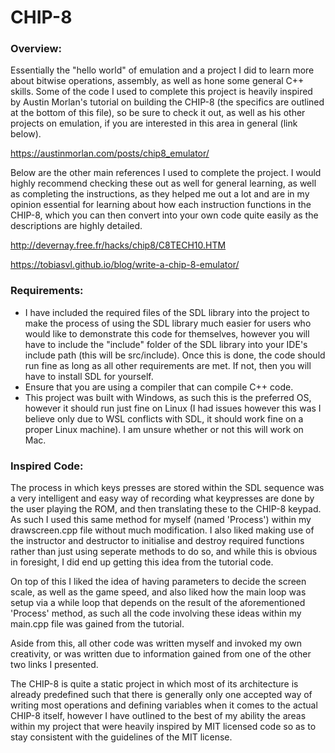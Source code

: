 # CHIP-8
### Overview:
Essentially the "hello world" of emulation and a project I did to learn more about bitwise operations, assembly, as well as hone some general C++ skills. Some of the code I used to complete this project is heavily inspired by Austin Morlan's tutorial on building the CHIP-8 (the specifics are outlined at the bottom of this file), so be sure to check it out, as well as his other projects on emulation, if you are interested in this area in general (link below).

https://austinmorlan.com/posts/chip8_emulator/

Below are the other main references I used to complete the project. I would highly recommend checking these out as well for general learning, as well as completing the instructions, as they helped me out a lot and are in my opinion essential for learning about how each instruction functions in the CHIP-8, which you can then convert into your own code quite easily as the descriptions are highly detailed.

http://devernay.free.fr/hacks/chip8/C8TECH10.HTM

https://tobiasvl.github.io/blog/write-a-chip-8-emulator/

### Requirements:
- I have included the required files of the SDL library into the project to make the process of using the SDL library much easier for users who would like to demonstrate this code for themselves, however you will have to include the "include" folder of the SDL library into your IDE's include path (this will be src/include). Once this is done, the code should run fine as long as all other requirements are met. If not, then you will have to install SDL for yourself.
- Ensure that you are using a compiler that can compile C++ code.
- This project was built with Windows, as such this is the preferred OS, however it should run just fine on Linux (I had issues however this was I believe only due to WSL conflicts with SDL, it should work fine on a proper Linux machine). I am unsure whether or not this will work on Mac.

### Inspired Code:
The process in which keys presses are stored within the SDL sequence was a very intelligent and easy way of recording what keypresses are done by the user playing the ROM, and then translating these to the CHIP-8 keypad. As such I used this same method for myself (named 'Process') within my drawscreen.cpp file without much modification. I also liked making use of the instructor and destructor to initialise and destroy required functions rather than just using seperate methods to do so, and while this is obvious in foresight, I did end up getting this idea from the tutorial code.

On top of this I liked the idea of having parameters to decide the screen scale, as well as the game speed, and also liked how the main loop was setup via a while loop that depends on the result of the aforementioned 'Process' method, as such all the code involving these ideas within my main.cpp file was gained from the tutorial.

Aside from this, all other code was written myself and invoked my own creativity, or was written due to information gained from one of the other two links I presented. 

The CHIP-8 is quite a static project in which most of its architecture is already predefined such that there is generally only one accepted way of writing most operations and defining variables when it comes to the actual CHIP-8 itself, however I have outlined to the best of my ability the areas within my project that were heavily inspired by MIT licensed code so as to stay consistent with the guidelines of the MIT license.

